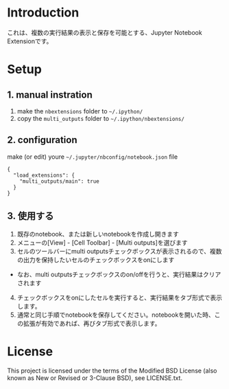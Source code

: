 # Introduction

これは、複数の実行結果の表示と保存を可能とする、Jupyter Notebook Extensionです。

# Setup

## 1. manual instration

1. make the `nbextensions` folder to `~/.ipython/`
2. copy the `multi_outputs` folder to `~/.ipython/nbextensions/`

## 2. configuration

make (or edit) youre `~/.jupyter/nbconfig/notebook.json` file

```
{
  "load_extensions": {
    "multi_outputs/main": true
  }
}
```

## 3. 使用する

1. 既存のnotebook、または新しいnotebookを作成し開きます
2. メニューの[View] - [Cell Toolbar] - [Multi outputs]を選びます
3. セルのツールバーにmulti outputsチェックボックスが表示されるので、複数の出力を保持したいセルのチェックボックスをonにします
  - なお、multi outputsチェックボックスのon/offを行うと、実行結果はクリアされます
4. チェックボックスをonにしたセルを実行すると、実行結果をタブ形式で表示します。
5. 通常と同じ手順でnotebookを保存してください。notebookを開いた時、この拡張が有効であれば、再びタブ形式で表示します。

# License

This project is licensed under the terms of the Modified BSD License (also known as New or Revised or 3-Clause BSD), see LICENSE.txt.
